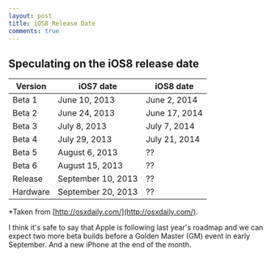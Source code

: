 ```yaml
---
layout: post
title: iOS8 Release Date
comments: true
---
```


## Speculating on the iOS8 release date

Version | iOS7 date | iOS8 date
--- | --- | ---
Beta 1 | June 10, 2013 | June 2, 2014
Beta 2 | June 24, 2013 | June 17, 2014
Beta 3 | July 8, 2013 | July 7, 2014
Beta 4 | July 29, 2013 | July 21, 2014
Beta 5 | August 6, 2013 | ??
Beta 6 | August 15, 2013 | ??
Release | September 10, 2013 | ??
Hardware | September 20, 2013 | ??

*Taken from [http://osxdaily.com/](http://osxdaily.com/).

I think it's safe to say that Apple is following last year's roadmap and we can expect two more beta builds before a Golden Master (GM) event in early September. And a new iPhone at the end of the month.
